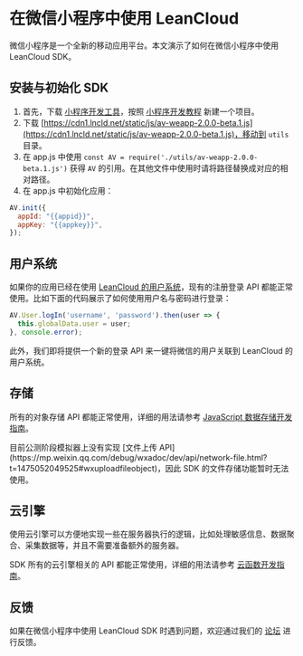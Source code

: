 # 在微信小程序中使用 LeanCloud

微信小程序是一个全新的移动应用平台。本文演示了如何在微信小程序中使用 LeanCloud SDK。

## 安装与初始化 SDK
1. 首先，下载 [小程序开发工具](https://mp.weixin.qq.com/debug/wxadoc/dev/devtools/download.html)，按照 [小程序开发教程](https://mp.weixin.qq.com/debug/wxadoc/dev/) 新建一个项目。
2. 下载 [https://cdn1.lncld.net/static/js/av-weapp-2.0.0-beta.1.js](https://cdn1.lncld.net/static/js/av-weapp-2.0.0-beta.1.js)，移动到 `utils` 目录。
3. 在 app.js 中使用 `const AV = require('./utils/av-weapp-2.0.0-beta.1.js')` 获得 `AV` 的引用。在其他文件中使用时请将路径替换成对应的相对路径。
4. 在 app.js 中初始化应用：
```javascript
AV.init({
  appId: "{{appid}}",
  appKey: "{{appkey}}",
});
```

## 用户系统
如果你的应用已经在使用 [LeanCloud 的用户系统](https://leancloud.cn/docs/leanstorage_guide-js.html#用户)，现有的注册登录 API 都能正常使用。比如下面的代码展示了如何使用用户名与密码进行登录：

```javascript
AV.User.logIn('username', 'password').then(user => {
  this.globalData.user = user;
}, console.error);
```

此外，我们即将提供一个新的登录 API 来一键将微信的用户关联到 LeanCloud 的用户系统。

## 存储
所有的对象存储 API 都能正常使用，详细的用法请参考 [JavaScript 数据存储开发指南](https://leancloud.cn/docs/leanstorage_guide-js.html)。

<div class="callout callout-danger">目前公测阶段模拟器上没有实现 [文件上传 API](https://mp.weixin.qq.com/debug/wxadoc/dev/api/network-file.html?t=1475052049525#wxuploadfileobject)，因此 SDK 的文件存储功能暂时无法使用。
</div>

## 云引擎
使用云引擎可以方便地实现一些在服务器执行的逻辑，比如处理敏感信息、数据聚合、采集数据等，并且不需要准备额外的服务器。

SDK 所有的云引擎相关的 API 都能正常使用，详细的用法请参考 [云函数开发指南](https://leancloud.cn/docs/leanengine_cloudfunction_guide-node.html)。

## 反馈
如果在微信小程序中使用 LeanCloud SDK 时遇到问题，欢迎通过我们的 [论坛](https://forum.leancloud.cn/c/jing-xuan-faq/weapp) 进行反馈。
